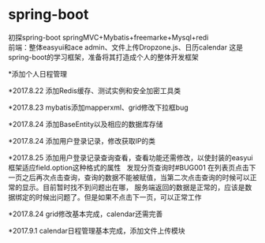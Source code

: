 # spring-boot
初探spring-boot
springMVC+Mybatis+freemarke+Mysql+redi<br>
前端：整体easyui和ace admin、文件上传Dropzone.js、日历calendar
这是spring-boot的学习框架，准备将其打造成个人的整体开发框架

*添加个人日程管理

*2017.8.22 添加Redis缓存、测试实例和安全加密工具类

*2017.8.23 mybatis添加mapperxml、grid修改下拉框bug

*2017.8.24 添加BaseEntity以及相应的数据库存储

*2017.8.24 添加用户登录记录，修改获取IP的类

*2017.8.25 添加用户登录记录查询查看，查看功能还需修改，以使封装的easyui框架适应field.option这种格式的属性
		   发现分页查询时#BUG001  在列表页点击下一页之后再次点击查询，查询的数据不能被赋值，当第二次点击查询的时候可以正常的显示。目前暂时找不到问题出在哪，
		   服务端返回的数据是正常的，应该是数据绑定的时候出问题了。但是如果不点击下一页，可以正常工作
		   
*2017.8.24 grid修改基本完成，calendar还需完善

*2017.9.1 calendar日程管理基本完成，添加文件上传模块
